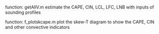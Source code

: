 function: getAllV.m
estimate the CAPE, CIN, LCL, LFC, LNB with inputs of sounding profiles

function: f_plotskcape.m
plot the skew-T diagram to show the CAPE, CIN and other convective indicators
